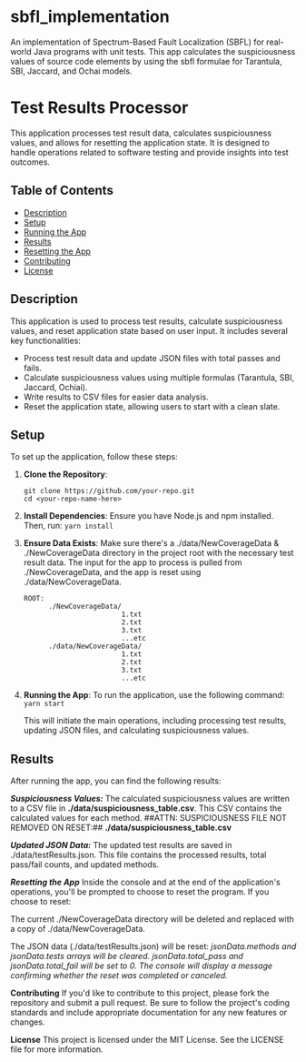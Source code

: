 # sbfl_implementation
An implementation of Spectrum-Based Fault Localization (SBFL) for real-world Java programs with unit tests. This app calculates the suspiciousness values of source code elements by using the sbfl formulae for Tarantula, SBI, Jaccard, and Ochai models.

# Test Results Processor

This application processes test result data, calculates suspiciousness values, and allows for resetting the application state. It is designed to handle operations related to software testing and provide insights into test outcomes.

## Table of Contents
- [Description](#description)
- [Setup](#setup)
- [Running the App](#running-the-app)
- [Results](#results)
- [Resetting the App](#resetting-the-app)
- [Contributing](#contributing)
- [License](#license)

## Description
This application is used to process test results, calculate suspiciousness values, and reset application state based on user input. It includes several key functionalities:

- Process test result data and update JSON files with total passes and fails.
- Calculate suspiciousness values using multiple formulas (Tarantula, SBI, Jaccard, Ochiai).
- Write results to CSV files for easier data analysis.
- Reset the application state, allowing users to start with a clean slate.

## Setup
To set up the application, follow these steps:

1. **Clone the Repository**:
   ```
   git clone https://github.com/your-repo.git
   cd <your-repo-name-here>
   ```

2. **Install Dependencies**:
    Ensure you have Node.js and npm installed. Then, run:
    `yarn install`

3. **Ensure Data Exists**:
    Make sure there's a ./data/NewCoverageData & ./NewCoverageData directory in the project root with the necessary test result data. The input for the app to process is pulled from ./NewCoverageData, and the app is reset using ./data/NewCoverageData.
    ```
    ROOT:
          ./NewCoverageData/
                            1.txt
                            2.txt
                            3.txt
                            ...etc
          ./data/NewCoverageData/
                            1.txt
                            2.txt
                            3.txt
                            ...etc
    ```

4. **Running the App**:
    To run the application, use the following command:
    `yarn start`

    This will initiate the main operations, including processing test results, updating JSON files, and calculating suspiciousness values.

## Results
After running the app, you can find the following results:

***Suspiciousness Values:***
The calculated suspiciousness values are written to a CSV file in **./data/suspiciousness_table.csv**. This CSV contains the calculated values for each method.
##ATTN: SUSPICIOUSNESS FILE NOT REMOVED ON RESET:## **./data/suspiciousness_table.csv**

***Updated JSON Data:***
The updated test results are saved in ./data/testResults.json. This file contains the processed results, total pass/fail counts, and updated methods.

***Resetting the App***
Inside the console and at the end of the application's operations, you'll be prompted to choose to reset the program. If you choose to reset:

The current ./NewCoverageData directory will be deleted and replaced with a copy of ./data/NewCoverageData.

The JSON data (./data/testResults.json) will be reset:
   _jsonData.methods and jsonData.tests arrays will be cleared.
    jsonData.total_pass and jsonData.total_fail will be set to 0.
    The console will display a message confirming whether the reset was completed or canceled._

**Contributing**
If you'd like to contribute to this project, please fork the repository and submit a pull request. Be sure to follow the project's coding standards and include appropriate documentation for any new features or changes.

**License**
This project is licensed under the MIT License. See the LICENSE file for more information.
